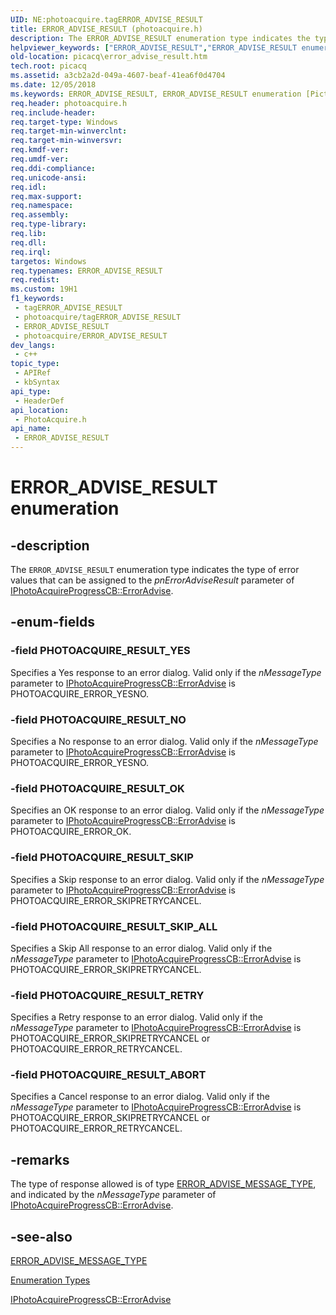 ```yaml
---
UID: NE:photoacquire.tagERROR_ADVISE_RESULT
title: ERROR_ADVISE_RESULT (photoacquire.h)
description: The ERROR_ADVISE_RESULT enumeration type indicates the type of error values that can be assigned to the pnErrorAdviseResult parameter of IPhotoAcquireProgressCB::ErrorAdvise.
helpviewer_keywords: ["ERROR_ADVISE_RESULT","ERROR_ADVISE_RESULT enumeration [Picture Acquisition]","PHOTOACQUIRE_RESULT_ABORT","PHOTOACQUIRE_RESULT_NO","PHOTOACQUIRE_RESULT_OK","PHOTOACQUIRE_RESULT_RETRY","PHOTOACQUIRE_RESULT_SKIP","PHOTOACQUIRE_RESULT_SKIP_ALL","PHOTOACQUIRE_RESULT_YES","enumeration [Picture Acquisition]","photoacquire/ERROR_ADVISE_RESULT","photoacquire/PHOTOACQUIRE_RESULT_ABORT","photoacquire/PHOTOACQUIRE_RESULT_NO","photoacquire/PHOTOACQUIRE_RESULT_OK","photoacquire/PHOTOACQUIRE_RESULT_RETRY","photoacquire/PHOTOACQUIRE_RESULT_SKIP","photoacquire/PHOTOACQUIRE_RESULT_SKIP_ALL","photoacquire/PHOTOACQUIRE_RESULT_YES","picacq.error_advise_result"]
old-location: picacq\error_advise_result.htm
tech.root: picacq
ms.assetid: a3cb2a2d-049a-4607-beaf-41ea6f0d4704
ms.date: 12/05/2018
ms.keywords: ERROR_ADVISE_RESULT, ERROR_ADVISE_RESULT enumeration [Picture Acquisition], PHOTOACQUIRE_RESULT_ABORT, PHOTOACQUIRE_RESULT_NO, PHOTOACQUIRE_RESULT_OK, PHOTOACQUIRE_RESULT_RETRY, PHOTOACQUIRE_RESULT_SKIP, PHOTOACQUIRE_RESULT_SKIP_ALL, PHOTOACQUIRE_RESULT_YES, enumeration [Picture Acquisition], photoacquire/ERROR_ADVISE_RESULT, photoacquire/PHOTOACQUIRE_RESULT_ABORT, photoacquire/PHOTOACQUIRE_RESULT_NO, photoacquire/PHOTOACQUIRE_RESULT_OK, photoacquire/PHOTOACQUIRE_RESULT_RETRY, photoacquire/PHOTOACQUIRE_RESULT_SKIP, photoacquire/PHOTOACQUIRE_RESULT_SKIP_ALL, photoacquire/PHOTOACQUIRE_RESULT_YES, picacq.error_advise_result
req.header: photoacquire.h
req.include-header: 
req.target-type: Windows
req.target-min-winverclnt: 
req.target-min-winversvr: 
req.kmdf-ver: 
req.umdf-ver: 
req.ddi-compliance: 
req.unicode-ansi: 
req.idl: 
req.max-support: 
req.namespace: 
req.assembly: 
req.type-library: 
req.lib: 
req.dll: 
req.irql: 
targetos: Windows
req.typenames: ERROR_ADVISE_RESULT
req.redist: 
ms.custom: 19H1
f1_keywords:
 - tagERROR_ADVISE_RESULT
 - photoacquire/tagERROR_ADVISE_RESULT
 - ERROR_ADVISE_RESULT
 - photoacquire/ERROR_ADVISE_RESULT
dev_langs:
 - c++
topic_type:
 - APIRef
 - kbSyntax
api_type:
 - HeaderDef
api_location:
 - PhotoAcquire.h
api_name:
 - ERROR_ADVISE_RESULT
---
```


# ERROR_ADVISE_RESULT enumeration


## -description

The <code>ERROR_ADVISE_RESULT</code> enumeration type indicates the type of error values that can be assigned to the <i>pnErrorAdviseResult</i> parameter of <a href="/windows/desktop/api/photoacquire/nf-photoacquire-iphotoacquireprogresscb-erroradvise">IPhotoAcquireProgressCB::ErrorAdvise</a>.

## -enum-fields

### -field PHOTOACQUIRE_RESULT_YES

Specifies a Yes response to an error dialog. Valid only if the <i>nMessageType</i> parameter to <a href="/windows/desktop/api/photoacquire/nf-photoacquire-iphotoacquireprogresscb-erroradvise">IPhotoAcquireProgressCB::ErrorAdvise</a> is PHOTOACQUIRE_ERROR_YESNO.

### -field PHOTOACQUIRE_RESULT_NO

Specifies a No response to an error dialog. Valid only if the <i>nMessageType</i> parameter to <a href="/windows/desktop/api/photoacquire/nf-photoacquire-iphotoacquireprogresscb-erroradvise">IPhotoAcquireProgressCB::ErrorAdvise</a> is PHOTOACQUIRE_ERROR_YESNO.

### -field PHOTOACQUIRE_RESULT_OK

Specifies an OK response to an error dialog. Valid only if the <i>nMessageType</i> parameter to <a href="/windows/desktop/api/photoacquire/nf-photoacquire-iphotoacquireprogresscb-erroradvise">IPhotoAcquireProgressCB::ErrorAdvise</a> is PHOTOACQUIRE_ERROR_OK.

### -field PHOTOACQUIRE_RESULT_SKIP

Specifies a Skip response to an error dialog. Valid only if the <i>nMessageType</i> parameter to <a href="/windows/desktop/api/photoacquire/nf-photoacquire-iphotoacquireprogresscb-erroradvise">IPhotoAcquireProgressCB::ErrorAdvise</a> is PHOTOACQUIRE_ERROR_SKIPRETRYCANCEL.

### -field PHOTOACQUIRE_RESULT_SKIP_ALL

Specifies a Skip All response to an error dialog. Valid only if the <i>nMessageType</i> parameter to <a href="/windows/desktop/api/photoacquire/nf-photoacquire-iphotoacquireprogresscb-erroradvise">IPhotoAcquireProgressCB::ErrorAdvise</a> is PHOTOACQUIRE_ERROR_SKIPRETRYCANCEL.

### -field PHOTOACQUIRE_RESULT_RETRY

Specifies a Retry response to an error dialog. Valid only if the <i>nMessageType</i> parameter to <a href="/windows/desktop/api/photoacquire/nf-photoacquire-iphotoacquireprogresscb-erroradvise">IPhotoAcquireProgressCB::ErrorAdvise</a> is PHOTOACQUIRE_ERROR_SKIPRETRYCANCEL or PHOTOACQUIRE_ERROR_RETRYCANCEL.

### -field PHOTOACQUIRE_RESULT_ABORT

Specifies a Cancel response to an error dialog. Valid only if the <i>nMessageType</i> parameter to <a href="/windows/desktop/api/photoacquire/nf-photoacquire-iphotoacquireprogresscb-erroradvise">IPhotoAcquireProgressCB::ErrorAdvise</a> is PHOTOACQUIRE_ERROR_SKIPRETRYCANCEL or PHOTOACQUIRE_ERROR_RETRYCANCEL.

## -remarks

The type of response allowed is of type <a href="/windows/win32/api/photoacquire/ne-photoacquire-error_advise_message_type">ERROR_ADVISE_MESSAGE_TYPE</a>, and indicated by the <i>nMessageType</i> parameter of <a href="/windows/desktop/api/photoacquire/nf-photoacquire-iphotoacquireprogresscb-erroradvise">IPhotoAcquireProgressCB::ErrorAdvise</a>.

## -see-also

<a href="/windows/win32/api/photoacquire/ne-photoacquire-error_advise_message_type">ERROR_ADVISE_MESSAGE_TYPE</a>



<a href="/previous-versions/windows/desktop/acquisition/enumeration-types">Enumeration Types</a>



<a href="/windows/desktop/api/photoacquire/nf-photoacquire-iphotoacquireprogresscb-erroradvise">IPhotoAcquireProgressCB::ErrorAdvise</a>